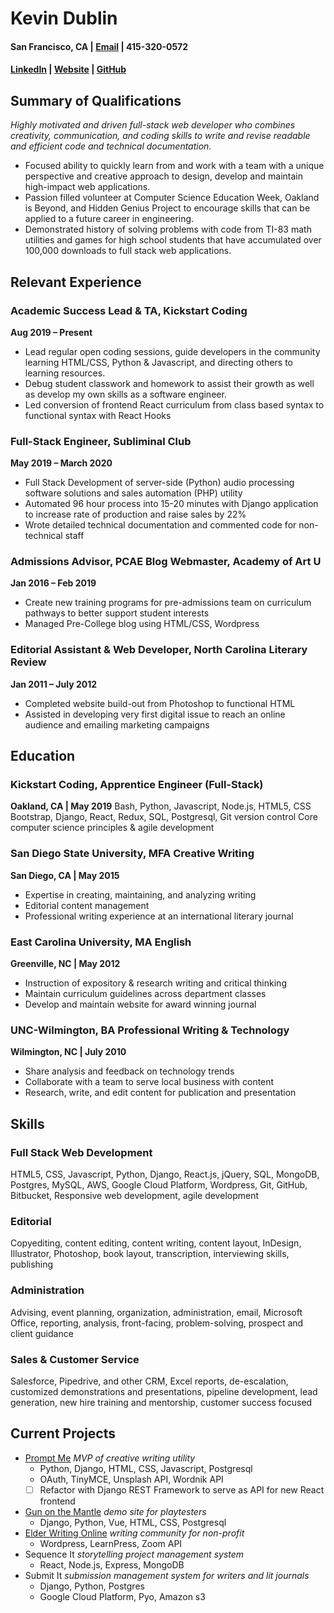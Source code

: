 # Kevin Dublin
#### San Francisco, CA |  [Email](mailto:kevdublin@gmail.com) |  415-320-0572
#### [LinkedIn](www.linkedin.com/in/kevindublin) | [Website](http://parteverything.com) | [GitHub](https://github.com/kevindublin/)

## Summary of Qualifications

*Highly motivated and driven full-stack web developer who combines creativity, communication, and coding skills to write and revise readable and efficient code and technical documentation.*

* Focused ability to quickly learn from and work with a team with a unique perspective and creative approach to design, develop and maintain high-impact web applications.
* Passion filled volunteer at Computer Science Education Week, Oakland is Beyond, and Hidden Genius Project to encourage skills that can be applied to a future career in engineering.
* Demonstrated history of solving problems with code from TI-83 math utilities and games for high school students that have accumulated over 100,000 downloads to full stack web applications.

## Relevant Experience

### Academic Success Lead & TA, Kickstart Coding
**Aug 2019 – Present**
* Lead regular open coding sessions, guide developers in the community learning HTML/CSS, Python & Javascript, and directing others to learning resources.
* Debug student classwork and homework to assist their growth as well as develop my own skills as a software engineer.
* Led conversion of frontend React curriculum from class based syntax to functional syntax with React Hooks

### Full-Stack Engineer, Subliminal Club
**May 2019 – March 2020**
* Full Stack Development of server-side (Python) audio processing software solutions and sales automation (PHP) utility
* Automated 96 hour process into 15-20 minutes with Django application to increase rate of production and raise sales by 22%
* Wrote detailed technical documentation and commented code for non-technical staff

### Admissions Advisor, PCAE Blog Webmaster, Academy of Art U
**Jan 2016 – Feb 2019**
* Create new training programs for pre-admissions team on curriculum pathways to better support student interests
* Managed Pre-College blog using HTML/CSS, Wordpress

### Editorial Assistant & Web Developer, North Carolina Literary Review
**Jan 2011 – July 2012**
* Completed website build-out from Photoshop to functional HTML 
* Assisted in developing very first digital issue to reach an online audience and emailing marketing campaigns

## Education

### Kickstart Coding, Apprentice Engineer (Full-Stack)
**Oakland, CA | May 2019**
Bash, Python, Javascript, Node.js, HTML5, CSS
Bootstrap, Django, React, Redux, SQL, Postgresql, Git version control
Core computer science principles & agile development

### San Diego State University, MFA Creative Writing
**San Diego, CA | May 2015**
- Expertise in creating, maintaining, and analyzing writing
- Editorial content management
- Professional writing experience at an international literary journal

### East Carolina University, MA English
**Greenville, NC | May 2012**
- Instruction of expository & research writing and critical thinking
- Maintain curriculum guidelines across department classes
- Develop and maintain website for award winning journal

### UNC-Wilmington, BA Professional Writing & Technology
**Wilmington, NC | July 2010**
- Share analysis and feedback on technology trends
- Collaborate with a team to serve local business with content
- Research, write, and edit content for publication and presentation

## Skills

### Full Stack Web Development
HTML5, CSS, Javascript, Python, Django, React.js, jQuery, SQL, MongoDB, Postgres, MySQL, AWS, Google Cloud Platform, Wordpress, Git, GitHub, Bitbucket, Responsive web development, agile development

### Editorial
Copyediting, content editing, content writing, content layout, InDesign, Illustrator, Photoshop, book layout, transcription, interviewing skills, publishing

### Administration
Advising, event planning, organization, administration, email, Microsoft Office, reporting, analysis, front-facing, problem-solving, prospect and client guidance

### Sales & Customer Service
Salesforce, Pipedrive, and other CRM, Excel reports, de-escalation, customized demonstrations and presentations, pipeline development, lead generation, new hire training and mentorship, customer success focused

## Current Projects

* [Prompt Me](http://promptme.herokuapp.com/) *MVP of creative writing utility*
	* Python, Django, HTML, CSS, Javascript, Postgresql
	* OAuth, TinyMCE, Unsplash API, Wordnik API
	* [ ] Refactor with Django REST Framework to serve as API for new React frontend
* [Gun on the Mantle](https://gun-on-the-mantle.herokuapp.com/) *demo site for playtesters*
	* Django, Python, Vue, HTML, CSS, Postgresql
* [Elder Writing Online](http://elderwriting.net/) *writing community for non-profit*
	* Wordpress, LearnPress, Zoom API
* Sequence It *storytelling project management system*
	* React, Node.js, Express, MongoDB
* Submit It *submission management system for writers and lit journals*
	* Django, Python, Postgres
	* Google Cloud Platform, Pyo, Amazon s3
